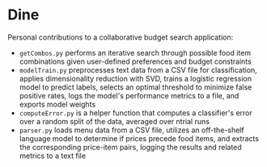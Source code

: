 # Dine
Personal contributions to a collaborative budget search application:

- `getCombos.py` performs an iterative search through possible food item combinations given user-defined preferences and budget constraints
- `modelTrain.py` preprocesses text data from a CSV file for classification, applies dimensionality reduction with SVD, trains a logistic regression model to predict labels, selects an optimal threshold to minimize false positive rates, logs the model's performance metrics to a file, and exports model weights
- `computeError.py` is a helper function that computes a classifier's error over a random split of the data, averaged over ntrial runs
- `parser.py` loads menu data from a CSV file, utilizes an off-the-shelf language model to determine if prices precede food items, and extracts the corresponding price-item pairs, logging the results and related metrics to a text file
